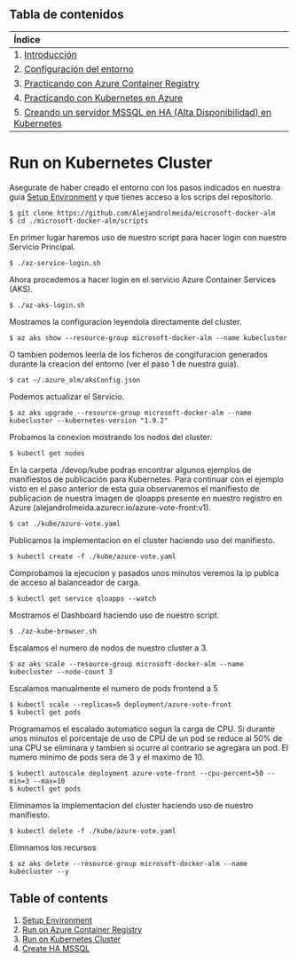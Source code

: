 ## Tabla de contenidos
| Índice |
| :--- |
| 1. [Introducción](README.md) |
| 2. [Configuración del entorno](1.%20Setup%20Environment.md) |
| 3. [Practicando con Azure Container Registry](2.%20Run%20on%20Azure%20Container%20Registry.md) |
| 4. [Practicando con Kubernetes en Azure](3.%20Run%20on%20Kubernetes%20Cluster.md) |
| 5. [Creando un servidor MSSQL en HA (Alta Disponibilidad) en Kubernetes](4.%20Create%20HA_MSSQL.md) |

# Run on Kubernetes Cluster

Asegurate de haber creado el entorno con los pasos indicados en nuestra guia [Setup Environment](1.%20Setup%20Environment.md) y que tienes acceso a los scrips del repositorio.

    $ git clone https://github.com/Alejandrolmeida/microsoft-docker-alm
    $ cd ./microsoft-docker-alm/scripts

En primer lugar haremos uso de nuestro script para hacer login con nuestro Servicio Principal.

    $ ./az-service-login.sh

Ahora procedemos a hacer login en el servicio Azure Container Services (AKS).

    $ ./az-aks-login.sh

Mostramos la configuracion leyendola directamente del cluster.

    $ az aks show --resource-group microsoft-docker-alm --name kubecluster

O tambien podemos leerla de los ficheros de congifuracion generados durante la creacion del entorno (ver el paso 1 de nuestra guia).

    $ cat ~/.azure_alm/aksConfig.json

Podemos actualizar el Servicio.

    $ az aks upgrade --resource-group microsoft-docker-alm --name kubecluster --kubernetes-version "1.9.2"

Probamos la conexion mostrando los nodos del cluster.

    $ kubectl get nodes
 
En la carpeta ./devop/kube podras encontrar algunos ejemplos de manifiestos de publicación para Kubernetes. Para continuar con el ejemplo visto en el paso anterior de esta guia observaremos el manifiesto de publicacion de nuestra imagen de qloapps presente en nuestro registro en Azure (alejandrolmeida.azurecr.io/azure-vote-front:v1).
    
    $ cat ./kube/azure-vote.yaml

Publicamos la implementacion en el cluster haciendo uso del manifiesto.
    
    $ kubectl create -f ./kube/azure-vote.yaml

Comprobamos la ejecucion y pasados unos minutos veremos la ip publca de acceso al balanceador de carga.
    
    $ kubectl get service qloapps --watch

Mostramos el Dashboard haciendo uso de nuestro script.
    
    $ ./az-kube-browser.sh

Escalamos el numero de nodos de nuestro cluster a 3.

    $ az aks scale --resource-group microsoft-docker-alm --name kubecluster --node-count 3

Escalamos manualmente el numero de pods frontend a 5

    $ kubectl scale --replicas=5 deployment/azure-vote-front
    $ kubectl get pods

Programamos el escalado automatico segun la carga de CPU. Si durante unos minutos el porcentaje de uso de CPU de un pod se reduce al 50% de una CPU se eliminara y tambien si ocurre al contrario se agregara un pod. El numero minimo de pods sera de 3 y el maximo de 10.  

    $ kubectl autoscale deployment azure-vote-front --cpu-percent=50 --min=3 --max=10
    $ kubectl get pods

Eliminamos la implementacion del cluster haciendo uso de nuestro manifiesto.
    
    $ kubectl delete -f ./kube/azure-vote.yaml

Elimnamos los recursos
    
    $ az aks delete --resource-group microsoft-docker-alm --name kubecluster --y

## Table of contents
1. [Setup Environment](1.%20Setup%20Environment.md)
2. [Run on Azure Container Registry](2.%20Run%20on%20Azure%20Container%20Registry.md)
3. [Run on Kubernetes Cluster](3.%20Run%20on%20Kubernetes%20Cluster.md)
4. [Create HA MSSQL](4.%20Create%20HA_MSSQL.md)
